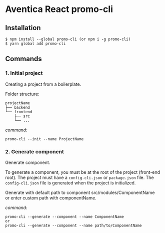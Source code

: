 # Aventica React promo-cli
## Installation
```shell script
$ npm install --global promo-cli (or npm i -g promo-cli)
$ yarn global add promo-cli
```
## Commands
### 1. Initial project
Creating a project from a boilerplate.

Folder structure:
```
projectName
├── backend
└── frontend
    ├── src
    └── ...
```
*command:*
```shell script
promo-cli --init --name ProjectName
```
### 2. Generate component
Generate component.

To generate a component, you must be at the root of the project (front-end root). The project must have a `config-cli.json` or `package.json` file. The `config-cli.json` file is generated when the project is initialized.

Generate with default path to component src/modules/ComponentName\
or enter custom path with componentName.

*command:*
```shell script
promo-cli --generate --component --name ComponentName
or
promo-cli --generate --component --name path/to/ComponentName
```
